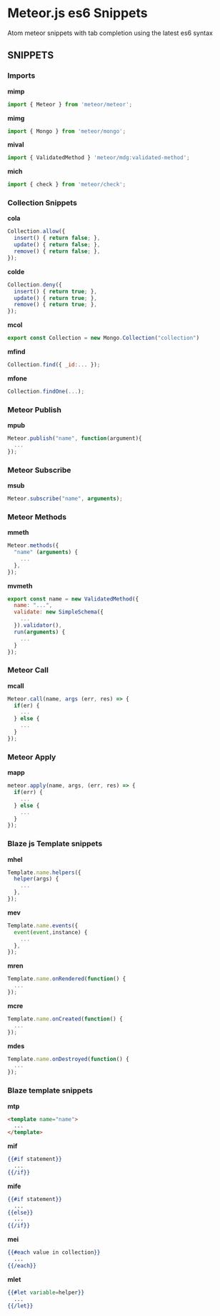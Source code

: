# Meteor.js es6 Snippets
Atom meteor snippets with tab completion using the latest es6 syntax


## SNIPPETS

### Imports
**mimp**
```javascript
import { Meteor } from 'meteor/meteor';
```

**mimg**
```javascript
import { Mongo } from 'meteor/mongo';
```

**mival**
```javascript
import { ValidatedMethod } 'meteor/mdg:validated-method';
```

**mich**
```javascript
import { check } from 'meteor/check';
```

### Collection Snippets
**cola**
```javascript
Collection.allow({
  insert() { return false; },
  update() { return false; },
  remove() { return false; },
});
```

**colde**
```javascript
Collection.deny({
  insert() { return true; },
  update() { return true; },
  remove() { return true; },
});
```

**mcol**
```javascript
export const Collection = new Mongo.Collection("collection")
```

**mfind**
```javascript
Collection.find({ _id:... });
```

**mfone**
```javascript
Collection.findOne(...);
```

### Meteor Publish
**mpub**
```javascript
Meteor.publish("name", function(argument){
  ...
});
```

### Meteor Subscribe
**msub**
```javascript
Meteor.subscribe("name", arguments);
```

### Meteor Methods
**mmeth**
```javascript
Meteor.methods({
  "name" (arguments) {
    ...
  },
});
```

**mvmeth**
```javascript
export const name = new ValidatedMethod({
  name: "...",
  validate: new SimpleSchema({
    ...  
  }).validator(),
  run(arguments) {
    ...  
  }
});
```

### Meteor Call
**mcall**
```javascript
Meteor.call(name, args (err, res) => {
  if(er) {
    ...
  } else {
    ...  
  }
});
```

### Meteor Apply
**mapp**
```javascript
meteor.apply(name, args, (err, res) => {
  if(err) {
    ...
  } else {
    ...  
  }
});
```

### Blaze js Template snippets
**mhel**
```javascript
Template.name.helpers({
  helper(args) {
    ...
  },
});
```

**mev**
```javascript
Template.name.events({
  event(event,instance) {
    ...
  },
});
```

**mren**
```javascript
Template.name.onRendered(function() {
  ...
});
```

**mcre**
```javascript
Template.name.onCreated(function() {
  ...
});
```

**mdes**
```javascript
Template.name.onDestroyed(function() {
  ...
});
```

### Blaze template snippets
**mtp**
```html
<template name="name">
  ...
</template>
```

**mif**
```handlebars
{{#if statement}}
  ...
{{/if}}
```

**mife**
```handlebars
{{#if statement}}
  ...
{{else}}
  ...
{{/if}}
```

**mei**
```handlebars
{{#each value in collection}}
  ...
{{/each}}
```

**mlet**
```handlebars
{{#let variable=helper}}
  ...
{{/let}}
```
